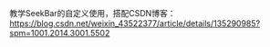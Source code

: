 教学SeekBar的自定义使用，搭配CSDN博客：https://blog.csdn.net/weixin_43522377/article/details/135290985?spm=1001.2014.3001.5502  
